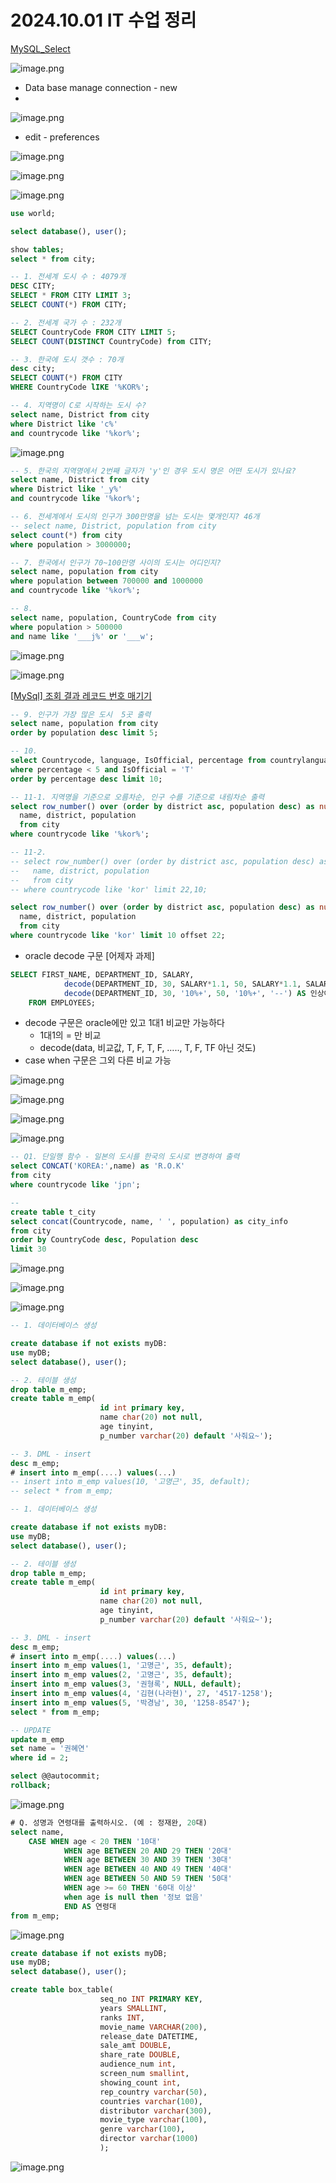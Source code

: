 # 2024.10.01 IT 수업 정리

[MySQL_Select](https://sesoc.tistory.com/335)

![image.png](image.png)

- Data base manage connection - new
- 

![image.png](image%201.png)

- edit - preferences

![image.png](image%202.png)

![image.png](image%203.png)

![image.png](image%204.png)

```sql
use world;

select database(), user();

show tables;
select * from city; 

-- 1. 전세계 도시 수 : 4079개 
DESC CITY;
SELECT * FROM CITY LIMIT 3;
SELECT COUNT(*) FROM CITY;

-- 2. 전세계 국가 수 : 232개
SELECT CountryCode FROM CITY LIMIT 5;
SELECT COUNT(DISTINCT CountryCode) from CITY;

-- 3. 한국에 도시 갯수 : 70개 
desc city;
SELECT COUNT(*) FROM CITY
WHERE CountryCode lIKE '%KOR%';

-- 4. 지역명이 C로 시작하는 도시 수?
select name, District from city
where District like 'c%'
and countrycode like '%kor%';
```

![image.png](image%205.png)

```sql
-- 5. 한국의 지역명에서 2번째 글자가 'y'인 경우 도시 명은 어떤 도시가 있나요?
select name, District from city
where District like '_y%'
and countrycode like '%kor%';

-- 6. 전세계에서 도시의 인구가 300만명을 넘는 도시는 몇개인지? 46개
-- select name, District, population from city
select count(*) from city
where population > 3000000;

-- 7. 한국에서 인구가 70~100만명 사이의 도시는 어디인지?
select name, population from city
where population between 700000 and 1000000 
and countrycode like '%kor%';

-- 8. 
select name, population, CountryCode from city
where population > 500000 
and name like '___j%' or '___w';

```

![image.png](image%206.png)

![image.png](image%207.png)

[[MySql] 조회 결과 레코드 번호 매기기](https://velog.io/@jonghne/MySql-조회-결과-레코드-번호-매기기)

```sql
-- 9. 인구가 가장 많은 도시  5곳 출력
select name, population from city 
order by population desc limit 5;

-- 10.
select Countrycode, language, IsOfficial, percentage from countrylanguage
where percentage < 5 and IsOfficial = 'T'
order by percentage desc limit 10;

-- 11-1. 지역명을 기준으로 오름차순, 인구 수를 기준으로 내림차순 출력
select row_number() over (order by district asc, population desc) as number,
  name, district, population
  from city
where countrycode like '%kor%';

-- 11-2.
-- select row_number() over (order by district asc, population desc) as number,
--   name, district, population
--   from city
-- where countrycode like 'kor' limit 22,10;

select row_number() over (order by district asc, population desc) as number,
  name, district, population
  from city
where countrycode like 'kor' limit 10 offset 22;
```

- oracle decode 구문 [어제자 과제]

```sql
SELECT FIRST_NAME, DEPARTMENT_ID, SALARY,
			decode(DEPARTMENT_ID, 30, SALARY*1.1, 50, SALARY*1.1, SALARY) AS 인상된PAY,
			decode(DEPARTMENT_ID, 30, '10%+', 50, '10%+', '--') AS 인상여부,
	FROM EMPLOYEES;
```

- decode 구문은 oracle에만 있고 1대1 비교만 가능하다
    - 1대1의 = 만 비교
    - decode(data, 비교값, T, F, T, F, ….., T, F, TF 아닌 것도)
- case when 구문은 그외 다른 비교 가능

![image.png](image%208.png)

![image.png](image%209.png)

![image.png](image%2010.png)

![image.png](image%2011.png)

```sql
-- Q1. 단일행 함수 - 일본의 도시를 한국의 도시로 변경하여 출력
select CONCAT('KOREA:',name) as 'R.O.K'
from city
where countrycode like 'jpn';

--
create table t_city
select concat(Countrycode, name, ' ', population) as city_info
from city
order by CountryCode desc, Population desc
limit 30 
```

![image.png](image%2012.png)

![image.png](image%2013.png)

![image.png](image%2014.png)

```sql
-- 1. 데이터베이스 생성

create database if not exists myDB:
use myDB;
select database(), user();

-- 2. 테이블 생성
drop table m_emp;
create table m_emp(
					id int primary key,
                    name char(20) not null,
                    age tinyint,
                    p_number varchar(20) default '사줘요~');

-- 3. DML - insert
desc m_emp;
# insert into m_emp(....) values(...)
-- insert into m_emp values(10, '고명근', 35, default);
-- select * from m_emp;
```

```sql
-- 1. 데이터베이스 생성

create database if not exists myDB:
use myDB;
select database(), user();

-- 2. 테이블 생성
drop table m_emp;
create table m_emp(
					id int primary key,
                    name char(20) not null,
                    age tinyint,
                    p_number varchar(20) default '사줘요~');

-- 3. DML - insert
desc m_emp;
# insert into m_emp(....) values(...)
insert into m_emp values(1, '고명근', 35, default);
insert into m_emp values(2, '고명근', 35, default);
insert into m_emp values(3, '권형록', NULL, default);
insert into m_emp values(4, '김현(나라현)', 27, '4517-1258');
insert into m_emp values(5, '박경남', 30, '1258-8547');
select * from m_emp;

-- UPDATE 
update m_emp
set name = '권혜연'
where id = 2;

select @@autocommit;
rollback;
```

![image.png](image%2015.png)

```sql
# Q. 성명과 연령대를 출력하시오. (예 : 정재완, 20대)
select name,
	CASE WHEN age < 20 THEN '10대'
            WHEN age BETWEEN 20 AND 29 THEN '20대'
            WHEN age BETWEEN 30 AND 39 THEN '30대'
            WHEN age BETWEEN 40 AND 49 THEN '40대'
            WHEN age BETWEEN 50 AND 59 THEN '50대'
            WHEN age >= 60 THEN '60대 이상'
			when age is null then '정보 없음'
            END AS 연령대
from m_emp;
```

![image.png](image%2016.png)

```sql
create database if not exists myDB;
use myDB;
select database(), user();

create table box_table(
					seq_no INT PRIMARY KEY,
                    years SMALLINT,
                    ranks INT,
                    movie_name VARCHAR(200),
                    release_date DATETIME,
                    sale_amt DOUBLE,
                    share_rate DOUBLE,
                    audience_num int,
                    screen_num smallint,
                    showing_count int,
                    rep_country varchar(50),
                    countries varchar(100),
                    distributor varchar(300),
                    movie_type varchar(100),
                    genre varchar(100),
                    director varchar(1000)
					);
```

![image.png](image%2017.png)